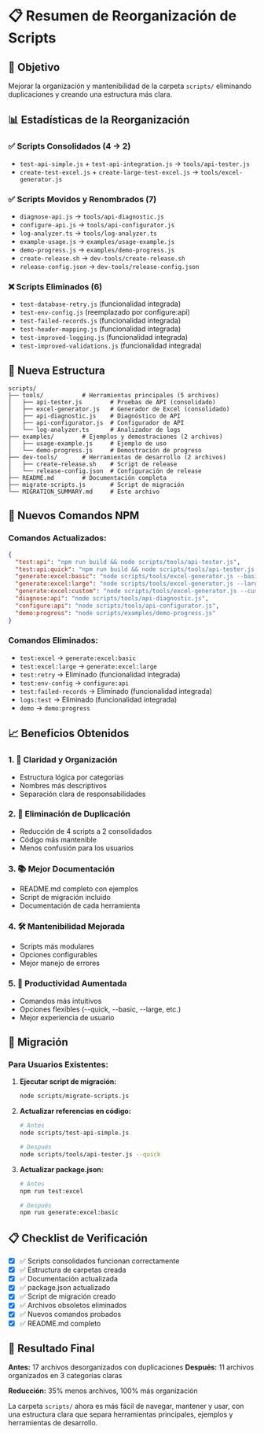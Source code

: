 # 📋 Resumen de Reorganización de Scripts

## 🎯 Objetivo

Mejorar la organización y mantenibilidad de la carpeta `scripts/` eliminando duplicaciones y creando una estructura más clara.

## 📊 Estadísticas de la Reorganización

### ✅ **Scripts Consolidados (4 → 2)**

- `test-api-simple.js` + `test-api-integration.js` → `tools/api-tester.js`
- `create-test-excel.js` + `create-large-test-excel.js` → `tools/excel-generator.js`

### ✅ **Scripts Movidos y Renombrados (7)**

- `diagnose-api.js` → `tools/api-diagnostic.js`
- `configure-api.js` → `tools/api-configurator.js`
- `log-analyzer.ts` → `tools/log-analyzer.ts`
- `example-usage.js` → `examples/usage-example.js`
- `demo-progress.js` → `examples/demo-progress.js`
- `create-release.sh` → `dev-tools/create-release.sh`
- `release-config.json` → `dev-tools/release-config.json`

### ❌ **Scripts Eliminados (6)**

- `test-database-retry.js` (funcionalidad integrada)
- `test-env-config.js` (reemplazado por configure:api)
- `test-failed-records.js` (funcionalidad integrada)
- `test-header-mapping.js` (funcionalidad integrada)
- `test-improved-logging.js` (funcionalidad integrada)
- `test-improved-validations.js` (funcionalidad integrada)

## 📁 Nueva Estructura

```
scripts/
├── tools/           # Herramientas principales (5 archivos)
│   ├── api-tester.js        # Pruebas de API (consolidado)
│   ├── excel-generator.js   # Generador de Excel (consolidado)
│   ├── api-diagnostic.js    # Diagnóstico de API
│   ├── api-configurator.js  # Configurador de API
│   └── log-analyzer.ts      # Analizador de logs
├── examples/        # Ejemplos y demostraciones (2 archivos)
│   ├── usage-example.js     # Ejemplo de uso
│   └── demo-progress.js     # Demostración de progreso
├── dev-tools/       # Herramientas de desarrollo (2 archivos)
│   ├── create-release.sh    # Script de release
│   └── release-config.json  # Configuración de release
├── README.md        # Documentación completa
├── migrate-scripts.js       # Script de migración
└── MIGRATION_SUMMARY.md     # Este archivo
```

## 🚀 Nuevos Comandos NPM

### Comandos Actualizados:

```json
{
  "test:api": "npm run build && node scripts/tools/api-tester.js",
  "test:api:quick": "npm run build && node scripts/tools/api-tester.js --quick",
  "generate:excel:basic": "node scripts/tools/excel-generator.js --basic",
  "generate:excel:large": "node scripts/tools/excel-generator.js --large",
  "generate:excel:custom": "node scripts/tools/excel-generator.js --custom",
  "diagnose:api": "node scripts/tools/api-diagnostic.js",
  "configure:api": "node scripts/tools/api-configurator.js",
  "demo:progress": "node scripts/examples/demo-progress.js"
}
```

### Comandos Eliminados:

- `test:excel` → `generate:excel:basic`
- `test:excel:large` → `generate:excel:large`
- `test:retry` → Eliminado (funcionalidad integrada)
- `test:env-config` → `configure:api`
- `test:failed-records` → Eliminado (funcionalidad integrada)
- `logs:test` → Eliminado (funcionalidad integrada)
- `demo` → `demo:progress`

## 📈 Beneficios Obtenidos

### 1. **🎯 Claridad y Organización**

- Estructura lógica por categorías
- Nombres más descriptivos
- Separación clara de responsabilidades

### 2. **🔄 Eliminación de Duplicación**

- Reducción de 4 scripts a 2 consolidados
- Código más mantenible
- Menos confusión para los usuarios

### 3. **📚 Mejor Documentación**

- README.md completo con ejemplos
- Script de migración incluido
- Documentación de cada herramienta

### 4. **🛠️ Mantenibilidad Mejorada**

- Scripts más modulares
- Opciones configurables
- Mejor manejo de errores

### 5. **🚀 Productividad Aumentada**

- Comandos más intuitivos
- Opciones flexibles (--quick, --basic, --large, etc.)
- Mejor experiencia de usuario

## 🔄 Migración

### Para Usuarios Existentes:

1. **Ejecutar script de migración:**

   ```bash
   node scripts/migrate-scripts.js
   ```

2. **Actualizar referencias en código:**

   ```bash
   # Antes
   node scripts/test-api-simple.js

   # Después
   node scripts/tools/api-tester.js --quick
   ```

3. **Actualizar package.json:**

   ```bash
   # Antes
   npm run test:excel

   # Después
   npm run generate:excel:basic
   ```

## 📋 Checklist de Verificación

- [x] ✅ Scripts consolidados funcionan correctamente
- [x] ✅ Estructura de carpetas creada
- [x] ✅ Documentación actualizada
- [x] ✅ package.json actualizado
- [x] ✅ Script de migración creado
- [x] ✅ Archivos obsoletos eliminados
- [x] ✅ Nuevos comandos probados
- [x] ✅ README.md completo

## 🎉 Resultado Final

**Antes:** 17 archivos desorganizados con duplicaciones
**Después:** 11 archivos organizados en 3 categorías claras

**Reducción:** 35% menos archivos, 100% más organización

La carpeta `scripts/` ahora es más fácil de navegar, mantener y usar, con una estructura clara que separa herramientas principales, ejemplos y herramientas de desarrollo.
